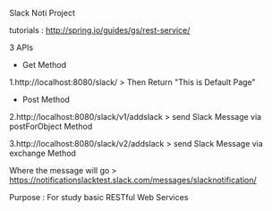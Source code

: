 Slack Noti Project

tutorials : http://spring.io/guides/gs/rest-service/

3 APIs

- Get Method

1.http://localhost:8080/slack/ > Then Return "This is Default Page"

- Post Method 

2.http://localhost:8080/slack/v1/addslack > send Slack Message via postForObject Method

3.http://localhost:8080/slack/v2/addslack > send Slack Message via exchange Method

Where the message will go > https://notificationslacktest.slack.com/messages/slacknotification/

Purpose :
For study basic RESTful Web Services
